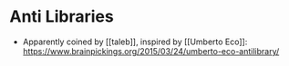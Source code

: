 # Anti Libraries

- Apparently coined by [[taleb]], inspired by [[Umberto Eco]]: https://www.brainpickings.org/2015/03/24/umberto-eco-antilibrary/


